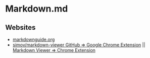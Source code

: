 # Markdown.md

## Websites

* [markdownguide.org](https://www.markdownguide.org/)
* [simov/markdown-viewer GitHub => Google Chrome Extension](https://github.com/simov/markdown-viewer) || [Markdown Viewer => Chrome Extension](https://chrome.google.com/webstore/detail/markdown-viewer/ckkdlimhmcjmikdlpkmbgfkaikojcbjk)
